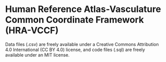 # Human Reference Atlas-Vasculature Common Coordinate Framework (HRA-VCCF)
Data files (.csv) are freely available under a Creative Commons Attribution 4.0 International (CC BY 4.0) license, and code files (.sql) are freely available under an MIT license.
